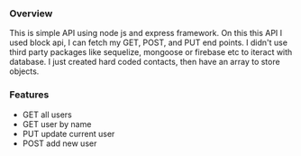 
### Overview 
This is simple API using node js and express framework. On this this API I used block api, I can fetch my GET, POST, and PUT end points. 
I didn't use third party packages like sequelize, mongoose or firebase etc to iteract with database. I just created hard coded  contacts, then have an array to store objects.

### Features

- GET all users
- GET user by name
- PUT update current user
- POST add new user 

